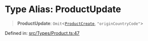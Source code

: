 # Type Alias: ProductUpdate

> **ProductUpdate**: `Omit`\<[`ProductCreate`](ProductCreate.md), `"originCountryCode"`\>

Defined in: [src/Types/Product.ts:47](https://github.com/Fokusdotid/Baileys/blob/58a03b5a49cf326e1050515994499cb0bb76662f/src/Types/Product.ts#L47)
